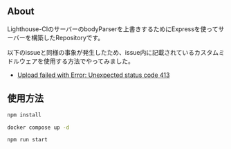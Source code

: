 ## About

Lighthouse-CIのサーバーのbodyParserを上書きするためにExpressを使ってサーバーを構築したRepositoryです。  

以下のissueと同様の事象が発生したため、issue内に記載されているカスタムミドルウェアを使用する方法でやってみました。

- [Upload failed with Error: Unexpected status code 413](https://github.com/GoogleChrome/lighthouse-ci/issues/709)

## 使用方法

```bash
npm install

docker compose up -d

npm run start
```
